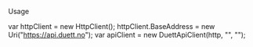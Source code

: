 ﻿Usage

var httpClient = new HttpClient();
httpClient.BaseAddress = new Uri("https://api.duett.no");
var apiClient = new DuettApiClient(http, "<integrationKey>", "<clientKey>");
